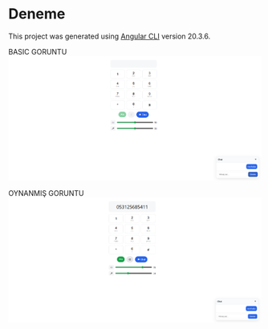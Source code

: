 # Deneme

This project was generated using [Angular CLI](https://github.com/angular/angular-cli) version 20.3.6.

BASIC GORUNTU
![image alt](https://github.com/furkankygsz1-hub/dialer/blob/f3afaafc107ee7be4bcf70b5cc003e3f4b0b12ac/Ekran%20g%C3%B6r%C3%BCnt%C3%BCs%C3%BC%202025-10-17%20064454.png)

OYNANMIŞ GORUNTU
![image alt](https://github.com/furkankygsz1-hub/dialer/blob/645e39ccc63fb2059d5fae00735716bc4d50ddb8/Ekran%20g%C3%B6r%C3%BCnt%C3%BCs%C3%BC%202025-10-17%20064527.png)

